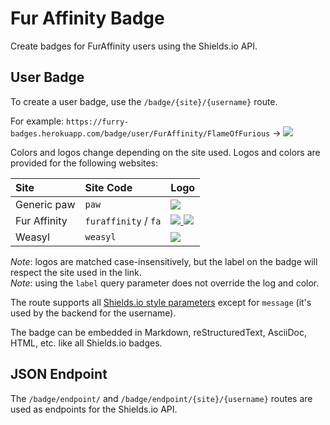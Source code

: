 # Fur Affinity Badge

Create badges for FurAffinity users using the Shields.io API.

## User Badge

To create a user badge, use the `/badge/{site}/{username}` route.

For example: `https://furry-badges.herokuapp.com/badge/user/FurAffinity/FlameOfFurious`
-> [![](https://furry-badges.herokuapp.com/badge/user/FurAffinity/FlameOfFurious)](https://furry-badges.herokuapp.com/badge/user/FurAffinity/FlameOfFurious)

Colors and logos change depending on the site used. Logos and colors are provided for the following websites:

| Site         | Site Code            | Logo                                                                                                                                                                                             |
|:-------------|:---------------------|:-------------------------------------------------------------------------------------------------------------------------------------------------------------------------------------------------|
| Generic paw  | `paw`                | [![](https://furry-badges.herokuapp.com/badge/user/Paw/Logo)](https://furry-badges.herokuapp.com/badge/user/Paw/Logo)                                                                            |
| Fur Affinity | `furaffinity` / `fa` | [![](https://furry-badges.herokuapp.com/badge/user/FurAffinity/Logo) ![](https://furry-badges.herokuapp.com/badge/user/FA/Logo)](https://furry-badges.herokuapp.com/badge/user/FurAffinity/Logo) |
| Weasyl       | `weasyl`             | [![](https://furry-badges.herokuapp.com/badge/user/Weasyl/Logo)](https://furry-badges.herokuapp.com/badge/user/FA/Logo)                                                                          |

_Note_: logos are matched case-insensitively, but the label on the badge will respect the site used in the link.<br/>
_Note_: using the `label` query parameter does not override the log and color.

The route supports all [Shields.io style parameters](https://shields.io/#styles) except for `message` (it's used by the
backend for the username).

The badge can be embedded in Markdown, reStructuredText, AsciiDoc, HTML, etc. like all Shields.io badges.

## JSON Endpoint

The `/badge/endpoint/` and `/badge/endpoint/{site}/{username}` routes are used as endpoints for the Shields.io API.

